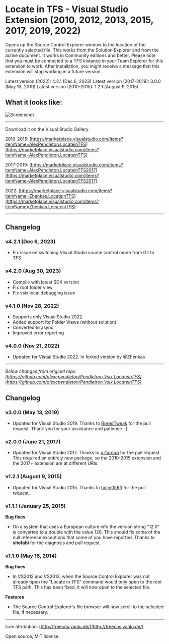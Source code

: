 # Locate in TFS - Visual Studio Extension (2010, 2012, 2013, 2015, 2017, 2019, 2022)

Opens up the Source Control Explorer window to the location of the currently selected file. This works from the Solution Explorer and from the active document. It works in Community editions and better. Please note that you must be connected to a TFS instance in your Team Explorer for this extension to work. After installation, you might receive a message that this extension will stop working in a future version. 

Latest version (2022): 4.2.1 (Dec 6, 2023)
Latest version (2017-2019): 3.0.0 (May 13, 2019)
Latest version (2010-2015): 1.2.1 (August 9, 2015)

## What it looks like:

![Screenshot](/src/Pendletron.Vsix.LocateInTFS/Resources/LocateInTFS_Screenshot.png)

----------

Download it on the Visual Studio Gallery

2010-2015:
 [https://marketplace.visualstudio.com/items?itemName=AlexPendleton.LocateinTFS](https://marketplace.visualstudio.com/items?itemName=AlexPendleton.LocateinTFS)

2017-2019: 
 [https://marketplace.visualstudio.com/items?itemName=AlexPendleton.LocateinTFS2017](https://marketplace.visualstudio.com/items?itemName=AlexPendleton.LocateinTFS2017)

2022: 
 [https://marketplace.visualstudio.com/items?itemName=Zhenkas.LocateinTFS](https://marketplace.visualstudio.com/items?itemName=Zhenkas.LocateinTFS)
 

----------
## Changelog
### v4.2.1 (Dec 6, 2023)
- Fix issue on switching Visual Studio source control mode from Git to TFS 
  
### v4.2.0 (Aug 30, 2023)
- Compile with latest SDK version
- Fix root folder view
- Fix vsix local debugging issue

### v4.1.0 (Nov 28, 2022)
- Supports only Visual Studio 2022.
- Added support for Folder Views (without solution)
- Converted to async
- Improved error reporting

### v4.0.0 (Nov 21, 2022)
- Updated for Visual Studio 2022. In forked version by @Zhenkas

----------
_Below changes from original repo [https://github.com/alexcpendleton/Pendletron.Vsix.LocateInTFS](https://github.com/alexcpendleton/Pendletron.Vsix.LocateInTFS)_
## Changelog 
### v3.0.0 (May 13, 2019)
- Updated for Visual Studio 2019. Thanks to [BoredTweak](https://github.com/BoredTweak) for the pull request. Thank you for your assistance and patience. :)


### v2.0.0 (June 21, 2017)
- Updated for Visual Studio 2017. Thanks to [o-farooq](https://github.com/o-farooq) for the pull request. This required an entirely new package, so the 2010-2015 extension and the 2017+ extension are at different URIs.


### v1.2.1 (August 9, 2015)
- Updated for Visual Studio 2015. Thanks to [holm0563](https://github.com/holm0563) for the pull request.

### v1.1.1 (January 25, 2015)

**Bug fixes**

- On a system that uses a European culture info the version string "12.0" is converted to a double with the value 120. This should fix some of the null reference exceptions that some of you have reported. Thanks to **sitofabi** for the diagnosis and pull request.

### v1.1.0 (May 16, 2014)

**Bug fixes**

- In VS2012 and VS2013, when the Source Control Explorer was not already open the "Locate in TFS" command would only open to the root TFS path. This has been fixed, it will now open to the selected file.

**Features**

- The Source Control Explorer's file browser will now scroll to the selected file, if necessary.  

----------

Icon attribution: [http://freecns.yanlu.de/](http://freecns.yanlu.de/)

Open source, MIT license.
